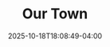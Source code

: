---
title: Our Town
Theatre: Limelight Theatre
Venue: 
Season: 
date: 2025-10-18T18:08:49-04:00
opening_date: 2025-10-23
closing_date: 2025-11-09
showtimes:
  - 2025-10-23 19:30:00
  - 2025-10-24 19:30:00
  - 2025-10-25 19:30:00
  - 2025-10-26 14:00:00
  - 2025-10-30 19:30:00
  - 2025-10-31 19:30:00
  - 2025-11-01 19:30:00
  - 2025-11-02 14:00:00
  - 2025-11-04 19:30:00
  - 2025-11-06 19:30:00
  - 2025-11-07 19:30:00
  - 2025-11-08 19:30:00
  - 2025-11-09 14:00:00
featured_image: 2025-Our-Town.webp
featured_image_alt: 
featured_image_caption: 
featured_image_attr: 
featured_image_attr_link: 
program:
Website: https://limelight-theatre.org/productions/our-town/
Tickets: https://limelight.ludus.com/index.php?show_id=200477908
show_details: 
cast:
  - Stage Manager: Emma Begley
  - Emily Webb: Kaylee Byers
  - George Gibbs: Chad Boyd
  - Dr. Gibbs: Banyan McDowen
  - Mrs. Gibbs: Emily Layt
  - Mrs. Webb: Savanna Dacosta
  - Mr. Webb: Jad Jordan
  - Simon, Prof. Willard, Man Among Dead: Collin James
  - Howie Newsome, Joe Stoddard: Matthew Rodriguez
  - Const. Warren, Sam Craig, Farmer McCarthy, Man in Auditorium: Jim Warren
  - Rebecca Gibbs, Dead Woman: Chloe O’Leary
  - Wally Webb: Jake Ayres
  - Mrs. Soames: Teresa Harris
  - Si Crowell, Joe Crowell Jr., Dead Man: Tilemachos Vasileiadis
  - Woman in Balcony: Raina Moffat
  - Lady in Box: Jo Lynn Fletcher
  - Baseball Player: 
    - Collin James
    - Jake Ayres
    - Tilemachos Vasileiadis
  - Ensemble:
    - Collin James
    - Matthew Rodriguez
    - Jim Warren
    - Chloe O’Leary
    - Jake Ayres
    - Teresa Harris
    - Tilemachos Vasileiadis
    - Raina Moffat
    - Jo Lynn Fletcher
  - Choir:
    - Collin James
    - Matthew Rodriguez
    - Jim Warren
    - Tilemachos Vasileiadis
    - Raina Moffat
    - Jo Lynn Fletcher
  - Wedding Guests:
    - Matthew Rodriguez
    - Chloe O’Leary
    - Jake Ayres
    - Teresa Harris
    - Jo Lynn Fletcher
understudies:
  - Female Swing: Raina Moffat
  - Male Swing: Collin James
  - Stage Manager: Jo Lynn Fletcher
crew:
- Director: Ryan Mahannah
genres: 
Description: 
---